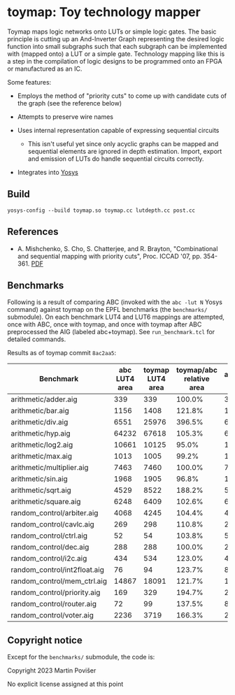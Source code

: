 # toymap: Toy technology mapper

Toymap maps logic networks onto LUTs or simple logic gates. The basic principle is cutting up an And-Inverter Graph representing the desired logic function into small subgraphs such that each subgraph can be implemented with (mapped onto) a LUT or a simple gate. Technology mapping like this is a step in the compilation of logic designs to be programmed onto an FPGA or manufactured as an IC.

Some features:

 * Employs the method of "priority cuts" to come up with candidate cuts of the graph (see the reference below)

 * Attempts to preserve wire names

 * Uses internal representation capable of expressing sequential circuits

     * This isn't useful yet since only acyclic graphs can be mapped and sequential elements are ignored in depth estimation. Import, export and emission of LUTs do handle sequential circuits correctly.

 * Integrates into [Yosys](https://github.com/yosysHQ/yosys)

## Build

    yosys-config --build toymap.so toymap.cc lutdepth.cc post.cc

## References

 * A. Mishchenko, S. Cho, S. Chatterjee, and R. Brayton, "Combinational and sequential mapping with priority cuts", Proc. ICCAD '07, pp. 354-361. [PDF](https://people.eecs.berkeley.edu/~alanmi/publications/2007/iccad07_map.pdf)


## Benchmarks

Following is a result of comparing ABC (invoked with the `abc -lut N` Yosys command) against toymap on the EPFL benchmarks (the `benchmarks/` submodule). On each benchmark LUT4 and LUT6 mappings are attempted, once with ABC, once with toymap, and once with toymap after ABC preprocessed the AIG (labeled abc+toymap). See `run_benchmark.tcl` for detailed commands.

Results as of toymap commit `8ac2aa5`:


Benchmark | abc LUT4 area | toymap LUT4 area | toymap/abc relative area | abc+toymap LUT4 area | abc+toymap/abc relative area | abc LUT4 depth | toymap LUT4 depth | abc+toymap LUT4 depth | abc LUT6 area | toymap LUT6 area | toymap/abc relative area | abc+toymap LUT6 area | abc+toymap/abc relative area | abc LUT6 depth | toymap LUT6 depth | abc+toymap LUT6 depth | extra toymap args
---|---|---|---|--|--|--|--|--|--|--|--|--|--|--|--|--|--
arithmetic/adder.aig | 339 | 339 | 100.0% | 339 | 100.0% | 85 | 85 | 85 | 274 | 261 | 95.3% | 261 | 95.3% | 51 | 51 | 51 | 
arithmetic/bar.aig | 1156 | 1408 | 121.8% | 1284 | 111.1% | 6 | 6 | 6 | 512 | 512 | 100.0% | 512 | 100.0% | 4 | 4 | 4 | 
arithmetic/div.aig | 6551 | 25976 | 396.5% | 6837 | 104.4% | 1437 | 1443 | 1437 | 5048 | 21515 | 426.2% | 6286 | 124.5% | 860 | 864 | 860 | 
arithmetic/hyp.aig | 64232 | 67618 | 105.3% | 67390 | 104.9% | 8254 | 8259 | 8254 | 44985 | 48993 | 108.9% | 49032 | 109.0% | 4193 | 4198 | 4195 | 
arithmetic/log2.aig | 10661 | 10125 | 95.0% | 10076 | 94.5% | 126 | 126 | 126 | 7880 | 8609 | 109.3% | 8353 | 106.0% | 70 | 72 | 70 | 
arithmetic/max.aig | 1013 | 1005 | 99.2% | 1024 | 101.1% | 67 | 76 | 67 | 799 | 774 | 96.9% | 803 | 100.5% | 40 | 44 | 40 | 
arithmetic/multiplier.aig | 7463 | 7460 | 100.0% | 7467 | 100.1% | 87 | 87 | 87 | 5880 | 5891 | 100.2% | 5953 | 101.2% | 53 | 53 | 53 | 
arithmetic/sin.aig | 1968 | 1905 | 96.8% | 1937 | 98.4% | 56 | 60 | 56 | 1450 | 1417 | 97.7% | 1470 | 101.4% | 36 | 36 | 36 | 
arithmetic/sqrt.aig | 4529 | 8522 | 188.2% | 5215 | 115.1% | 1995 | 2015 | 1995 | 3183 | 5778 | 181.5% | 3766 | 118.3% | 1017 | 1033 | 1017 | 
arithmetic/square.aig | 6248 | 6409 | 102.6% | 6408 | 102.6% | 83 | 84 | 83 | 3928 | 3931 | 100.1% | 3946 | 100.5% | 50 | 50 | 50 | 
random_control/arbiter.aig | 4068 | 4245 | 104.4% | 4245 | 104.4% | 30 | 30 | 30 | 2719 | 2722 | 100.1% | 2722 | 100.1% | 18 | 18 | 18 | 
random_control/cavlc.aig | 269 | 298 | 110.8% | 295 | 109.7% | 6 | 6 | 6 | 107 | 118 | 110.3% | 119 | 111.2% | 4 | 4 | 4 | 
random_control/ctrl.aig | 52 | 54 | 103.8% | 58 | 111.5% | 3 | 3 | 3 | 29 | 28 | 96.6% | 29 | 100.0% | 2 | 2 | 2 | 
random_control/dec.aig | 288 | 288 | 100.0% | 288 | 100.0% | 2 | 2 | 2 | 287 | 275 | 95.8% | 272 | 94.8% | 2 | 2 | 2 | 
random_control/i2c.aig | 434 | 534 | 123.0% | 470 | 108.3% | 5 | 6 | 5 | 303 | 351 | 115.8% | 329 | 108.6% | 3 | 4 | 3 | 
random_control/int2float.aig | 76 | 94 | 123.7% | 85 | 111.8% | 6 | 6 | 6 | 41 | 51 | 124.4% | 46 | 112.2% | 4 | 3 | 4 | 
random_control/mem_ctrl.aig | 14867 | 18091 | 121.7% | 17444 | 117.3% | 36 | 40 | 36 | 9202 | 11919 | 129.5% | 11472 | 124.7% | 22 | 25 | 22 | 
random_control/priority.aig | 169 | 329 | 194.7% | 269 | 159.2% | 43 | 62 | 51 | 127 | 225 | 177.2% | 177 | 139.4% | 26 | 31 | 26 | 
random_control/router.aig | 72 | 99 | 137.5% | 88 | 122.2% | 9 | 10 | 9 | 40 | 76 | 190.0% | 60 | 150.0% | 6 | 7 | 6 | 
random_control/voter.aig | 2236 | 3719 | 166.3% | 2441 | 109.2% | 17 | 23 | 18 | 1461 | 2769 | 189.5% | 1501 | 102.7% | 12 | 16 | 13 | 


## Copyright notice

Except for the `benchmarks/` submodule, the code is:

Copyright 2023 Martin Povišer

No explicit license assigned at this point
